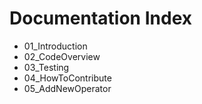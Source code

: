 # Documentation Index

* 01_Introduction
* 02_CodeOverview
* 03_Testing
* 04_HowToContribute
* 05_AddNewOperator
